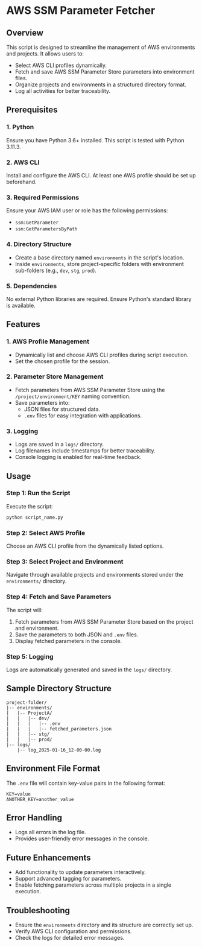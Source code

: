 # AWS SSM Parameter Fetcher

## Overview

This script is designed to streamline the management of AWS environments and projects. It allows users to:

- Select AWS CLI profiles dynamically.
- Fetch and save AWS SSM Parameter Store parameters into environment files.
- Organize projects and environments in a structured directory format.
- Log all activities for better traceability.

## Prerequisites

### 1. Python

Ensure you have Python 3.6+ installed. This script is tested with Python 3.11.3.

### 2. AWS CLI

Install and configure the AWS CLI. At least one AWS profile should be set up beforehand.

### 3. Required Permissions

Ensure your AWS IAM user or role has the following permissions:

- `ssm:GetParameter`
- `ssm:GetParametersByPath`

### 4. Directory Structure

- Create a base directory named `environments` in the script's location.
- Inside `environments`, store project-specific folders with environment sub-folders (e.g., `dev`, `stg`, `prod`).

### 5. Dependencies

No external Python libraries are required. Ensure Python's standard library is available.

## Features

### 1. **AWS Profile Management**

- Dynamically list and choose AWS CLI profiles during script execution.
- Set the chosen profile for the session.

### 2. **Parameter Store Management**

- Fetch parameters from AWS SSM Parameter Store using the `/project/environment/KEY` naming convention.
- Save parameters into:
  - JSON files for structured data.
  - `.env` files for easy integration with applications.

### 3. **Logging**

- Logs are saved in a `logs/` directory.
- Log filenames include timestamps for better traceability.
- Console logging is enabled for real-time feedback.

## Usage

### Step 1: Run the Script

Execute the script:

```bash
python script_name.py
```

### Step 2: Select AWS Profile

Choose an AWS CLI profile from the dynamically listed options.

### Step 3: Select Project and Environment

Navigate through available projects and environments stored under the `environments/` directory.

### Step 4: Fetch and Save Parameters

The script will:

1. Fetch parameters from AWS SSM Parameter Store based on the project and environment.
2. Save the parameters to both JSON and `.env` files.
3. Display fetched parameters in the console.

### Step 5: Logging

Logs are automatically generated and saved in the `logs/` directory.

## Sample Directory Structure

```
project-folder/
|-- environments/
|   |-- ProjectA/
|   |   |-- dev/
|   |   |   |-- .env
|   |   |   |-- fetched_parameters.json
|   |   |-- stg/
|   |   |-- prod/
|-- logs/
    |-- log_2025-01-16_12-00-00.log
```

## Environment File Format

The `.env` file will contain key-value pairs in the following format:

```
KEY=value
ANOTHER_KEY=another_value
```

## Error Handling

- Logs all errors in the log file.
- Provides user-friendly error messages in the console.

## Future Enhancements

- Add functionality to update parameters interactively.
- Support advanced tagging for parameters.
- Enable fetching parameters across multiple projects in a single execution.

## Troubleshooting

- Ensure the `environments` directory and its structure are correctly set up.
- Verify AWS CLI configuration and permissions.
- Check the logs for detailed error messages.

